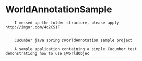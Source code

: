 # WorldAnnotationSample

        I messed up the folder structure, please apply http://imgur.com/4q2CS1F


        Cucumber java spring @WorldAnnotation sample project

        A sample application containing a simple Cucumber test demonstrationg how to use @WorldObjec
        
